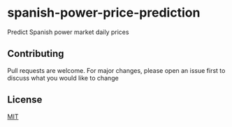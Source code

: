 # spanish-power-price-prediction
Predict Spanish power market daily prices

## Contributing
Pull requests are welcome. For major changes, please open an issue first to discuss what you would like to change

## License
[MIT](https://choosealicense.com/licenses/mit/)
